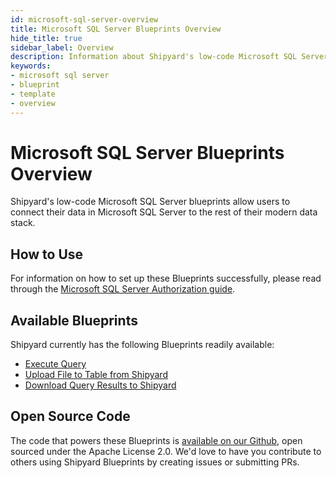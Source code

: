 ```yaml
---
id: microsoft-sql-server-overview
title: Microsoft SQL Server Blueprints Overview
hide_title: true
sidebar_label: Overview
description: Information about Shipyard's low-code Microsoft SQL Server templates.
keywords:
- microsoft sql server
- blueprint
- template
- overview
---
```


# Microsoft SQL Server Blueprints Overview

Shipyard's low-code Microsoft SQL Server blueprints allow users to connect their data in Microsoft SQL Server to the rest of their modern data stack.


## How to Use
For information on how to set up these Blueprints successfully, please read through the [Microsoft SQL Server Authorization guide](microsoft-sql-server-authorization.md).


## Available Blueprints
Shipyard currently has the following Blueprints readily available:

- [Execute Query](microsoft-sql-server-execute-query.md)
- [Upload File to Table from Shipyard](microsoft-sql-server-upload-csv-to-table.md)
- [Download Query Results to Shipyard](microsoft-sql-server-store-query-results-as-csv.md)

## Open Source Code
The code that powers these Blueprints is [available on our Github](https://github.com/shipyardapp/shipyard-blueprints/tree/main/shipyard_blueprints/None), open sourced under the Apache License 2.0. We'd love to have you contribute to others using Shipyard Blueprints by creating issues or submitting PRs.